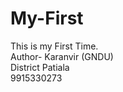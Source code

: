 # My-First
This is my First Time.
<br>
Author- Karanvir (GNDU)
<br>
District Patiala
<br>
9915330273

